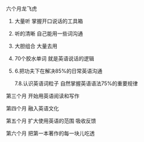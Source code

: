 六个月龙飞虎

1. 大量听 掌握开口说话的工具箱

2. 听的清晰 自己能用一些词沟通

3. 大胆组合 大量去用

4. 70个胶水单词 就是英语说话的逻辑

5. 6.把功夫下在解决85%的日常英语沟通

   7.8.认识英语词粒子 自然掌握英语语法75%的重要规律

第三个月 开始用英语阅读和写作

第四个月 融入英语文化

第五个月 扩大使用英语的范围 吸收反馈

第六个月 把第一本著作的每一块儿吃透